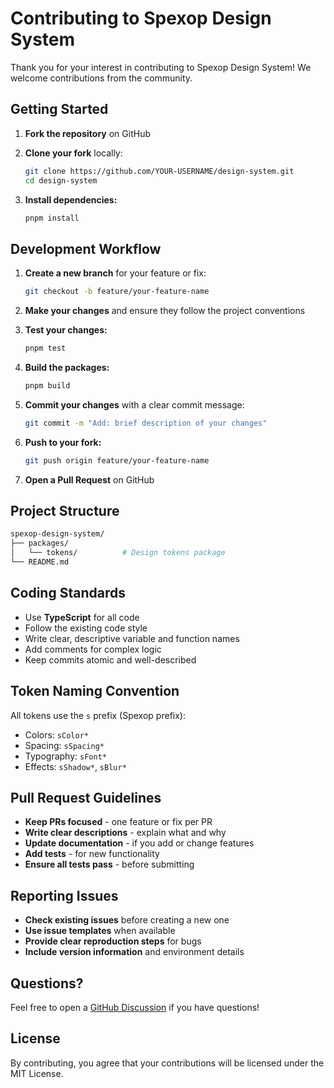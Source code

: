 # Contributing to Spexop Design System

Thank you for your interest in contributing to Spexop Design System! We welcome contributions from the community.

## Getting Started

1. **Fork the repository** on GitHub
2. **Clone your fork** locally:

   ```bash
   git clone https://github.com/YOUR-USERNAME/design-system.git
   cd design-system
   ```

3. **Install dependencies:**

   ```bash
   pnpm install
   ```

## Development Workflow

1. **Create a new branch** for your feature or fix:

   ```bash
   git checkout -b feature/your-feature-name
   ```

2. **Make your changes** and ensure they follow the project conventions

3. **Test your changes:**

   ```bash
   pnpm test
   ```

4. **Build the packages:**

   ```bash
   pnpm build
   ```

5. **Commit your changes** with a clear commit message:

   ```bash
   git commit -m "Add: brief description of your changes"
   ```

6. **Push to your fork:**

   ```bash
   git push origin feature/your-feature-name
   ```

7. **Open a Pull Request** on GitHub

## Project Structure

``` bash
spexop-design-system/
├── packages/
│   └── tokens/          # Design tokens package
└── README.md
```

## Coding Standards

- Use **TypeScript** for all code
- Follow the existing code style
- Write clear, descriptive variable and function names
- Add comments for complex logic
- Keep commits atomic and well-described

## Token Naming Convention

All tokens use the `s` prefix (Spexop prefix):

- Colors: `sColor*`
- Spacing: `sSpacing*`
- Typography: `sFont*`
- Effects: `sShadow*`, `sBlur*`

## Pull Request Guidelines

- **Keep PRs focused** - one feature or fix per PR
- **Write clear descriptions** - explain what and why
- **Update documentation** - if you add or change features
- **Add tests** - for new functionality
- **Ensure all tests pass** - before submitting

## Reporting Issues

- **Check existing issues** before creating a new one
- **Use issue templates** when available
- **Provide clear reproduction steps** for bugs
- **Include version information** and environment details

## Questions?

Feel free to open a [GitHub Discussion](https://github.com/spexop-ui/design-system/discussions) if you have questions!

## License

By contributing, you agree that your contributions will be licensed under the MIT License.
